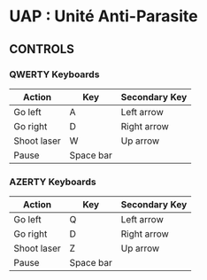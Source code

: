 # UAP : Unité Anti-Parasite

## CONTROLS

### QWERTY Keyboards
| Action      | Key       | Secondary Key |
| ----------- | --------- | ------------- |
| Go left     | A         | Left arrow    |
| Go right    | D         | Right arrow   |
| Shoot laser | W         | Up arrow      |
| Pause       | Space bar |               |

### AZERTY Keyboards
| Action      | Key       | Secondary Key |
| ----------- | --------- | ------------- |
| Go left     | Q         | Left arrow    |
| Go right    | D         | Right arrow   |
| Shoot laser | Z         | Up arrow      |
| Pause       | Space bar |               |
